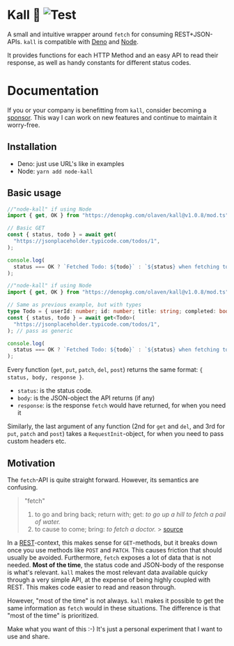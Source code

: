 # Kall 🦜 ![Test](https://github.com/olaven/kall/workflows/Test/badge.svg)

A small and intuitive wrapper around `fetch` for consuming REST+JSON-APIs.
`kall` is compatible with [Deno](https://deno.land) and [Node](nodejs.org).

It provides functions for each HTTP Method and an easy API to read their response,
as well as handy constants for different status codes.

# Documentation

If you or your company is benefitting from `kall`, consider becoming a [sponsor](https://github.com/sponsors/olaven/).
This way I can work on new features and continue to maintain it worry-free.

## Installation

- Deno: just use URL's like in examples
- Node: `yarn add node-kall`

## Basic usage

```ts
//"node-kall" if using Node
import { get, OK } from "https://denopkg.com/olaven/kall@v1.0.8/mod.ts";

// Basic GET
const { status, todo } = await get(
  "https://jsonplaceholder.typicode.com/todos/1",
);

console.log(
  status === OK ? `Fetched Todo: ${todo}` : `${status} when fetching todo..`,
);
```

```ts
//"node-kall" if using Node
import { get, OK } from "https://denopkg.com/olaven/kall@v1.0.8/mod.ts";

// Same as previous example, but with types
type Todo = { userId: number; id: number; title: string; completed: boolean }; //define the type the server is expected to return
const { status, todo } = await get<Todo>(
  "https://jsonplaceholder.typicode.com/todos/1",
); // pass as generic

console.log(
  status === OK ? `Fetched Todo: ${todo}` : `${status} when fetching todo..`,
);
```

Every function (`get`, `put`, `patch`, `del`, `post`) returns the same format: `{ status, body, response }`.

- `status`: is the status code.
- `body`: is the JSON-object the API returns (if any)
- `response`: is the response `fetch` would have returned, for when you need it

Similarly, the last argument of any function (2nd for `get` and `del`, and 3rd for `put`, `patch` and `post`) takes a `RequestInit`-object, for when you
need to pass custom headers etc.

## Motivation

The `fetch`-API is quite straight forward. However, its semantics are confusing.

> "fetch"
>
> 1. to go and bring back; return with; get:
>    _to go up a hill to fetch a pail of water._
> 2. to cause to come; bring:
>    _to fetch a doctor._ > [source](https://www.dictionary.com/browse/fetch)

In a [REST](https://en.wikipedia.org/wiki/Representational_state_transfer)-context, this makes sense for `GET`-methods, but
it breaks down once you use methods like `POST` and `PATCH`. This causes friction that should usually be avoided.
Furthermore, `fetch` exposes a lot of data that is not needed. **Most of the time**, the status code and JSON-body of the response
is what's relevant. `kall` makes the most relevant data available quicky through a very simple API, at the expense of being highly coupled with REST.
This makes code easier to read and reason through.

However, "most of the time" is not always. `kall` makes it possible to get the same information as `fetch` would in these situations.
The difference is that "most of the time" is prioritized.

Make what you want of this :-) It's just a personal experiment that I want to use and share.
